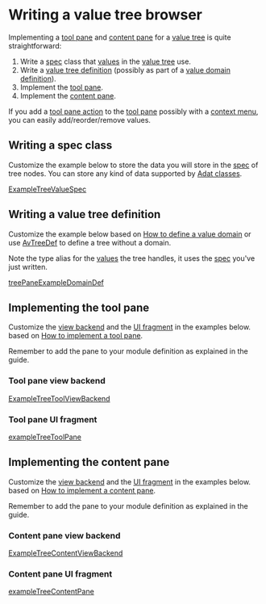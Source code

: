 # Writing a value tree browser

Implementing a [tool pane](def://) and [content pane](def://) for a [value tree](def://) is quite
straightforward:

1. Write a [spec](def://) class that [values](def://) in the [value tree](def://) use.
2. Write a [value tree definition](def://) (possibly as part of a [value domain definition](def://)).
3. Implement the [tool pane](def://). 
4. Implement the [content pane](def://).

If you add a [tool pane action](def://) to the [tool pane](def://) possibly with a [context menu](def://),
you can easily add/reorder/remove values.

## Writing a spec class

Customize the example below to store the data you will store in the [spec](def://) of tree nodes.
You can store any kind of data supported by [Adat classes](def://).

[ExampleTreeValueSpec](example://)

## Writing a value tree definition

Customize the example below based on [How to define a value domain](guide://) or
use [AvTreeDef](class://) to define a tree without a domain.

Note the type alias for the [values](def://) the tree handles, it uses the [spec](def://)
you've just written.

[treePaneExampleDomainDef](example://)

## Implementing the tool pane

Customize the [view backend](def://) and the [UI fragment](def://) in the examples below.
based on [How to implement a tool pane](guide://).

Remember to add the pane to your module definition as explained in the guide.

### Tool pane view backend

[ExampleTreeToolViewBackend](example://)

### Tool pane UI fragment

[exampleTreeToolPane](example://)

## Implementing the content pane

Customize the [view backend](def://) and the [UI fragment](def://) in the examples below.
based on [How to implement a content pane](guide://).

Remember to add the pane to your module definition as explained in the guide.

### Content pane view backend

[ExampleTreeContentViewBackend](example://)

### Content pane UI fragment

[exampleTreeContentPane](example://)